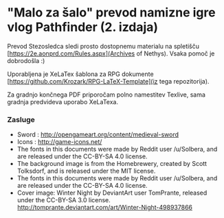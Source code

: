 # "Malo za šalo" prevod namizne igre vlog Pathfinder (2. izdaja)

Prevod Stezosledca sledi prosto dostopnemu materialu na spletišču [https://2e.aonprd.com/Rules.aspx](Archives of Nethys). Vsaka pomoč je dobrodošla :)

Uporabljena je XeLaTex šablona za RPG dokumente [https://github.com/Krozark/RPG-LaTeX-Template](iz tega repozitorija).

Za gradnjo končnega PDF priporočam polno namestitev Texlive, sama gradnja predvideva uporabo XeLaTexa.

### Zasluge
 - Sword : http://opengameart.org/content/medieval-sword
 - Icons : http://game-icons.net/
 - The fonts in this documents were made by Reddit user /u/Solbera, and are released under the CC-BY-SA 4.0 license.
 - The background image is from the Homebrewery, created by Scott Tolksdorf, and is released under the MIT license.
 - The fonts in this documents were made by Reddit user /u/Solbera, and are released under the CC-BY-SA 4.0 license.
 - Cover image: Winter Night by DeviantArt user TomPrante, released under the CC-BY-SA 3.0 license. http://tomprante.deviantart.com/art/Winter-Night-498937866